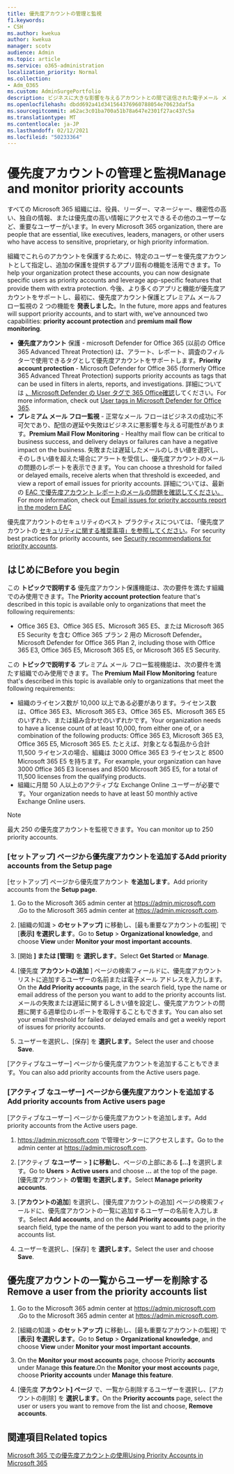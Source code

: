 ```yaml
---
title: 優先度アカウントの管理と監視
f1.keywords:
- CSH
ms.author: kwekua
author: kwekua
manager: scotv
audience: Admin
ms.topic: article
ms.service: o365-administration
localization_priority: Normal
ms.collection:
- Adm_O365
ms.custom: AdminSurgePortfolio
description: ビジネスに大きな影響を与えるアカウントとの間で送信された電子メール メッセージと遅延したメッセージを監視します。
ms.openlocfilehash: dbdd692a41d341564376960788054e70623daf5a
ms.sourcegitcommit: a62ac3c01ba700a51b78a647e2301f27ac437c5a
ms.translationtype: MT
ms.contentlocale: ja-JP
ms.lasthandoff: 02/12/2021
ms.locfileid: "50233364"
---
```

# <a name="manage-and-monitor-priority-accounts"></a><span data-ttu-id="736d9-103">優先度アカウントの管理と監視</span><span class="sxs-lookup"><span data-stu-id="736d9-103">Manage and monitor priority accounts</span></span>

<span data-ttu-id="736d9-104">すべての Microsoft 365 組織には、役員、リーダー、マネージャー、機密性の高い、独自の情報、または優先度の高い情報にアクセスできるその他のユーザーなど、重要なユーザーがいます。</span><span class="sxs-lookup"><span data-stu-id="736d9-104">In every Microsoft 365 organization, there are people that are essential, like executives, leaders, managers, or other users who have access to sensitive, proprietary, or high priority information.</span></span>

<span data-ttu-id="736d9-105">組織でこれらのアカウントを保護するために、特定のユーザーを優先度アカウントとして指定し、追加の保護を提供するアプリ固有の機能を活用できます。</span><span class="sxs-lookup"><span data-stu-id="736d9-105">To help your organization protect these accounts, you can now designate specific users as priority accounts and leverage app-specific features that provide them with extra protection.</span></span> <span data-ttu-id="736d9-106">今後、より多くのアプリと機能が優先度アカウントをサポートし、最初に、優先度アカウント保護とプレミアム メールフロー監視の 2 つの機能を **発表しました**。</span><span class="sxs-lookup"><span data-stu-id="736d9-106">In the future, more apps and features will support priority accounts, and to start with, we’ve announced two capabilities: **priority account protection** and **premium mail flow monitoring**.</span></span>

- <span data-ttu-id="736d9-107">**優先度アカウント** 保護 - microsoft Defender for Office 365 (以前の Office 365 Advanced Threat Protection) は、アラート、レポート、調査のフィルターで使用できるタグとして優先度アカウントをサポートします。</span><span class="sxs-lookup"><span data-stu-id="736d9-107">**Priority account protection** - Microsoft Defender for Office 365 (formerly Office 365 Advanced Threat Protection) supports priority accounts as tags that can be used in filters in alerts, reports, and investigations.</span></span> <span data-ttu-id="736d9-108">詳細については [、Microsoft Defender の User タグで 365 Office確認](https://docs.microsoft.com/microsoft-365/security/office-365-security/user-tags)してください。</span><span class="sxs-lookup"><span data-stu-id="736d9-108">For more information, check out [User tags in Microsoft Defender for Office 365](https://docs.microsoft.com/microsoft-365/security/office-365-security/user-tags).</span></span>
- <span data-ttu-id="736d9-109">**プレミアム メール フロー監視** - 正常なメール フローはビジネスの成功に不可欠であり、配信の遅延や失敗はビジネスに悪影響を与える可能性があります。</span><span class="sxs-lookup"><span data-stu-id="736d9-109">**Premium Mail Flow Monitoring** - Healthy mail flow can be critical to business success, and delivery delays or failures can have a negative impact on the business.</span></span> <span data-ttu-id="736d9-110">失敗または遅延したメールのしきい値を選択し、そのしきい値を超えた場合にアラートを受信し、優先度アカウントのメールの問題のレポートを表示できます。</span><span class="sxs-lookup"><span data-stu-id="736d9-110">You can choose a threshold for failed or delayed emails, receive alerts when that threshold is exceeded, and view a report of email issues for priority accounts.</span></span> <span data-ttu-id="736d9-111">詳細については、最新の [EAC で優先度アカウント レポートのメールの問題を確認してください。](https://docs.microsoft.com/exchange/monitoring/mail-flow-reports/mfr-email-issues-for-priority-accounts-report)</span><span class="sxs-lookup"><span data-stu-id="736d9-111">For more information, check out [Email issues for priority accounts report in the modern EAC](https://docs.microsoft.com/exchange/monitoring/mail-flow-reports/mfr-email-issues-for-priority-accounts-report)</span></span>

<span data-ttu-id="736d9-112">優先度アカウントのセキュリティのベスト プラクティスについては、「優先度アカウントの [セキュリティに関する推奨事項」を参照してください](https://docs.microsoft.com/microsoft-365/security/office-365-security/security-recommendations-for-priority-accounts)。</span><span class="sxs-lookup"><span data-stu-id="736d9-112">For security best practices for priority accounts, see [Security recommendations for priority accounts](https://docs.microsoft.com/microsoft-365/security/office-365-security/security-recommendations-for-priority-accounts).</span></span>

## <a name="before-you-begin"></a><span data-ttu-id="736d9-113">はじめに</span><span class="sxs-lookup"><span data-stu-id="736d9-113">Before you begin</span></span>

<span data-ttu-id="736d9-114">この **トピックで説明する** 優先度アカウント保護機能は、次の要件を満たす組織でのみ使用できます。</span><span class="sxs-lookup"><span data-stu-id="736d9-114">The **Priority account protection** feature that's described in this topic is available only to organizations that meet the following requirements:</span></span>

- <span data-ttu-id="736d9-115">Office 365 E3、Office 365 E5、Microsoft 365 E5、または Microsoft 365 E5 Security を含む Office 365 プラン 2 用の Microsoft Defender。</span><span class="sxs-lookup"><span data-stu-id="736d9-115">Microsoft Defender for Office 365 Plan 2, including those with Office 365 E3, Office 365 E5, Microsoft 365 E5, or Microsoft 365 E5 Security.</span></span>

<span data-ttu-id="736d9-116">この **トピックで説明する** プレミアム メール フロー監視機能は、次の要件を満たす組織でのみ使用できます。</span><span class="sxs-lookup"><span data-stu-id="736d9-116">The **Premium Mail Flow Monitoring** feature that's described in this topic is available only to organizations that meet the following requirements:</span></span>

- <span data-ttu-id="736d9-117">組織のライセンス数が 10,000 以上である必要があります。ライセンス数は、Office 365 E3、Microsoft 365 E3、Office 365 E5、Microsoft 365 E5 のいずれか、または組み合わせのいずれかです。</span><span class="sxs-lookup"><span data-stu-id="736d9-117">Your organization needs to have a license count of at least 10,000, from either one of, or a combination of the following products: Office 365 E3, Microsoft 365 E3, Office 365 E5, Microsoft 365 E5.</span></span> <span data-ttu-id="736d9-118">たとえば、対象となる製品から合計 11,500 ライセンスの場合、組織は 3000 Office 365 E3 ライセンスと 8500 Microsoft 365 E5 を持ちます。</span><span class="sxs-lookup"><span data-stu-id="736d9-118">For example, your organization can have 3000 Office 365 E3 licenses and 8500 Microsoft 365 E5, for a total of 11,500 licenses from the qualifying products.</span></span>
- <span data-ttu-id="736d9-119">組織に月間 50 人以上のアクティブな Exchange Online ユーザーが必要です。</span><span class="sxs-lookup"><span data-stu-id="736d9-119">Your organization needs to have at least 50 monthly active Exchange Online users.</span></span>

> [!NOTE]
> <span data-ttu-id="736d9-120">最大 250 の優先度アカウントを監視できます。</span><span class="sxs-lookup"><span data-stu-id="736d9-120">You can monitor up to 250 priority accounts.</span></span>

### <a name="add-priority-accounts-from-the-setup-page"></a><span data-ttu-id="736d9-121">[セットアップ] ページから優先度アカウントを追加する</span><span class="sxs-lookup"><span data-stu-id="736d9-121">Add priority accounts from the Setup page</span></span>

<span data-ttu-id="736d9-122">[セットアップ] ページから優先度アカウント **を追加します**。</span><span class="sxs-lookup"><span data-stu-id="736d9-122">Add priority accounts from the **Setup page**.</span></span>

1. <span data-ttu-id="736d9-123">Go to the Microsoft 365 admin center at <a href="https://go.microsoft.com/fwlink/p/?linkid=2024339" target="_blank">https://admin.microsoft.com</a> .</span><span class="sxs-lookup"><span data-stu-id="736d9-123">Go to the Microsoft 365 admin center at <a href="https://go.microsoft.com/fwlink/p/?linkid=2024339" target="_blank">https://admin.microsoft.com</a>.</span></span>

2. <span data-ttu-id="736d9-124">[組織の知識  >  **のセットアップ]** に移動し、[最も重要なアカウントの監視] で [**表示] を選択します**。</span><span class="sxs-lookup"><span data-stu-id="736d9-124">Go to **Setup** > **Organizational knowledge**, and choose **View** under **Monitor your most important accounts**.</span></span>

3. <span data-ttu-id="736d9-125">[開始 **] または [管理]** を **選択します**。</span><span class="sxs-lookup"><span data-stu-id="736d9-125">Select **Get Started** or **Manage**.</span></span>

4. <span data-ttu-id="736d9-126">[優先度 **アカウントの追加** ] ページの検索フィールドに、優先度アカウントリストに追加するユーザーの名前または電子メール アドレスを入力します。</span><span class="sxs-lookup"><span data-stu-id="736d9-126">On the **Add Priority accounts** page, in the search field, type the name or email address of the person you want to add to the priority accounts list.</span></span> <span data-ttu-id="736d9-127">メールの失敗または遅延に関するしきい値を設定し、優先度アカウントの問題に関する週単位のレポートを取得することもできます。</span><span class="sxs-lookup"><span data-stu-id="736d9-127">You can also set your email threshold for failed or delayed emails and get a weekly report of issues for priority accounts.</span></span>

5. <span data-ttu-id="736d9-128">ユーザーを選択し、[保存] を **選択します**。</span><span class="sxs-lookup"><span data-stu-id="736d9-128">Select the user and choose **Save**.</span></span>

<span data-ttu-id="736d9-129">[アクティブなユーザー] ページから優先度アカウントを追加することもできます。</span><span class="sxs-lookup"><span data-stu-id="736d9-129">You can also add priority accounts from the Active users page.</span></span>

### <a name="add-priority-accounts-from-active-users-page"></a><span data-ttu-id="736d9-130">[アクティブ なユーザー] ページから優先度アカウントを追加する</span><span class="sxs-lookup"><span data-stu-id="736d9-130">Add priority accounts from Active users page</span></span>

<span data-ttu-id="736d9-131">[アクティブなユーザー] ページから優先度アカウントを追加します。</span><span class="sxs-lookup"><span data-stu-id="736d9-131">Add priority accounts from the Active users page.</span></span>

1. <span data-ttu-id="736d9-132"><a href="https://go.microsoft.com/fwlink/p/?linkid=2024339" target="_blank">https://admin.microsoft.com</a> で管理センターにアクセスします。</span><span class="sxs-lookup"><span data-stu-id="736d9-132">Go to the admin center at <a href="https://go.microsoft.com/fwlink/p/?linkid=2024339" target="_blank">https://admin.microsoft.com</a>.</span></span>

2. <span data-ttu-id="736d9-133">[アクティブ **なユーザー**  >  **] に移動し**、ページの上部にある **[...]** を選択します。</span><span class="sxs-lookup"><span data-stu-id="736d9-133">Go to **Users** > **Active users** and choose **...** at the top of the page.</span></span> <span data-ttu-id="736d9-134">[優先度アカウント **の管理] を選択します**。</span><span class="sxs-lookup"><span data-stu-id="736d9-134">Select **Manage priority accounts**.</span></span>

3. <span data-ttu-id="736d9-135">[**アカウントの追加**] を選択し、[優先度アカウントの追加] ページの検索フィールドに、優先度アカウントの一覧に追加するユーザーの名前を入力します。</span><span class="sxs-lookup"><span data-stu-id="736d9-135">Select **Add accounts**, and on the **Add Priority accounts** page, in the search field, type the name of the person you want to add to the priority accounts list.</span></span>

4. <span data-ttu-id="736d9-136">ユーザーを選択し、[保存] を **選択します**。</span><span class="sxs-lookup"><span data-stu-id="736d9-136">Select the user and choose **Save**.</span></span>

## <a name="remove-a-user-from-the-priority-accounts-list"></a><span data-ttu-id="736d9-137">優先度アカウントの一覧からユーザーを削除する</span><span class="sxs-lookup"><span data-stu-id="736d9-137">Remove a user from the priority accounts list</span></span>

1. <span data-ttu-id="736d9-138">Go to the Microsoft 365 admin center at <a href="https://go.microsoft.com/fwlink/p/?linkid=2024339" target="_blank">https://admin.microsoft.com</a> .</span><span class="sxs-lookup"><span data-stu-id="736d9-138">Go to the Microsoft 365 admin center at <a href="https://go.microsoft.com/fwlink/p/?linkid=2024339" target="_blank">https://admin.microsoft.com</a>.</span></span>

2. <span data-ttu-id="736d9-139">[組織の知識  >  **のセットアップ]** に移動し、[最も重要なアカウントの監視] で [**表示] を選択します**。</span><span class="sxs-lookup"><span data-stu-id="736d9-139">Go to **Setup** > **Organizational knowledge**, and choose **View** under **Monitor your most important accounts**.</span></span>

3. <span data-ttu-id="736d9-140">On the **Monitor your most accounts** page, choose Priority **accounts** under Manage **this feature**.</span><span class="sxs-lookup"><span data-stu-id="736d9-140">On the **Monitor your most accounts** page, choose **Priority accounts** under **Manage this feature**.</span></span>

4. <span data-ttu-id="736d9-141">[優先度 **アカウント] ページ** で、一覧から削除するユーザーを選択し、[アカウントの削除] を **選択します**。</span><span class="sxs-lookup"><span data-stu-id="736d9-141">On the **Priority accounts** page, select the user or users you want to remove from the list and choose, **Remove accounts**.</span></span>

## <a name="related-topics"></a><span data-ttu-id="736d9-142">関連項目</span><span class="sxs-lookup"><span data-stu-id="736d9-142">Related topics</span></span>

[<span data-ttu-id="736d9-143">Microsoft 365 での優先度アカウントの使用</span><span class="sxs-lookup"><span data-stu-id="736d9-143">Using Priority Accounts in Microsoft 365</span></span>](https://techcommunity.microsoft.com/t5/microsoft-365-blog/using-priority-accounts-in-microsoft-365/ba-p/1873314)
